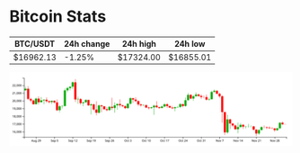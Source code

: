# Bitcoin Stats

BTC/USDT|24h change|24h high|24h low|
|---|---|---|---|
|$16962.13|-1.25%|$17324.00|$16855.01|

<img src="./chart.svg">
